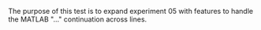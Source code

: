 The purpose of this test is to expand experiment 05 with features to handle the MATLAB "..." continuation across lines.
